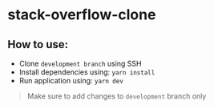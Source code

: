 # stack-overflow-clone

## How to use:

- Clone ``development branch`` using SSH
- Install dependencies using: ``yarn install``
- Run application using: ``yarn dev``

> Make sure to add changes to `development` branch only
